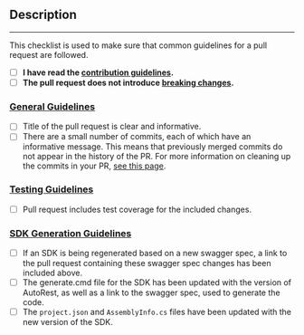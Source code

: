 <!-- DO NOT DELETE THIS TEMPLATE -->

## Description
<!--
Please add an informative description that covers that changes made by the pull request.

If you are regenerating your SDK based off of a new swagger spec, please add the link to the corresponding swagger spec pull request that has been merged in the azure-rest-api-specs repository
-->

---

This checklist is used to make sure that common guidelines for a pull request are followed.

- [ ] **I have read the [contribution guidelines](https://github.com/Azure/azure-sdk-for-net/blob/AutoRest/CONTRIBUTING.md).**
- [ ] **The pull request does not introduce [breaking changes](https://github.com/Azure/azure-sdk-for-net/blob/dev/Documentation/breaking-changes.md).**

### [General Guidelines](https://github.com/Azure/azure-sdk-for-net/blob/AutoRest/CONTRIBUTING.md#general-guidelines)
- [ ] Title of the pull request is clear and informative.
- [ ] There are a small number of commits, each of which have an informative message. This means that previously merged commits do not appear in the history of the PR. For more information on cleaning up the commits in your PR, [see this page](https://github.com/Azure/azure-powershell/blob/dev/documentation/cleaning-up-commits.md).

### [Testing Guidelines](https://github.com/Azure/azure-sdk-for-net/blob/AutoRest/CONTRIBUTING.md#testing-guidelines)
- [ ] Pull request includes test coverage for the included changes.

### [SDK Generation Guidelines](https://github.com/Azure/azure-sdk-for-net/blob/AutoRest/CONTRIBUTING.md#sdk-generation-guidelines)
- [ ] If an SDK is being regenerated based on a new swagger spec, a link to the pull request containing these swagger spec changes has been included above.
- [ ] The generate.cmd file for the SDK has been updated with the version of AutoRest, as well as a link to the swagger spec, used to generate the code.
- [ ] The `project.json` and `AssemblyInfo.cs` files have been updated with the new version of the SDK.